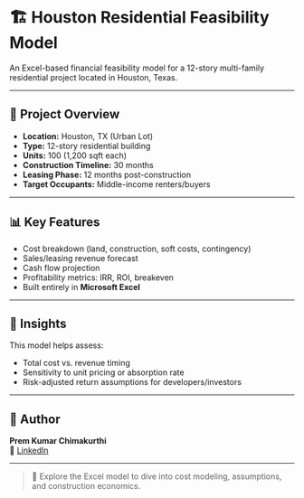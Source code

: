 # 🏗️ Houston Residential Feasibility Model

An Excel-based financial feasibility model for a 12-story multi-family residential project located in Houston, Texas.

---

## 📌 Project Overview

- **Location:** Houston, TX (Urban Lot)
- **Type:** 12-story residential building
- **Units:** 100 (1,200 sqft each)  
- **Construction Timeline:** 30 months  
- **Leasing Phase:** 12 months post-construction  
- **Target Occupants:** Middle-income renters/buyers

---

## 📊 Key Features

- Cost breakdown (land, construction, soft costs, contingency)
- Sales/leasing revenue forecast
- Cash flow projection
- Profitability metrics: IRR, ROI, breakeven
- Built entirely in **Microsoft Excel**

---

## 🧠 Insights

This model helps assess:
- Total cost vs. revenue timing  
- Sensitivity to unit pricing or absorption rate  
- Risk-adjusted return assumptions for developers/investors

---

## 👤 Author

**Prem Kumar Chimakurthi**  
🔗 [LinkedIn](https://linkedin.com/in/premkch)

---

> 📁 Explore the Excel model to dive into cost modeling, assumptions, and construction economics.
